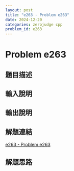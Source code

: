 ```yaml
---
layout: post
title: "e263 - Problem e263"
date: 2024-12-20
categories: zerojudge cpp
problem_id: e263
---
```


# Problem e263

## 題目描述



## 輸入說明



## 輸出說明



## 解題連結

[e263 - Problem e263](https://zerojudge.tw/ShowProblem?problemid=e263)

## 解題思路

